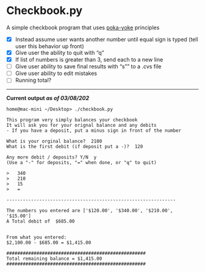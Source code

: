 # Checkbook.py

A simple checkbook program that uses [poka-yoke](https://asq.org/quality-resources/mistake-proofing
) principles <br>

- [x] Instead assume user wants another number until equal sign is typed (tell user this behavior up front)
- [x] Give user the ability to quit with “q”
- [x] If list of numbers is greater than 3, send each to a new line
- [ ] Give user ability to save final results with “s”” to a .cvs  file
- [ ] Give user ability to edit mistakes 
- [ ] Running total?

----

**Current output _as of 03/08/202_**
```
home@mac-mini ~/Desktop> ./checkbook.py

This program very simply balances your checkbook
It will ask you for your orignal balance and any debits
- If you have a deposit, put a minus sign in front of the number

What is your orginal balance?  2100
What is the first debit (if deposit put a -)?  120

Any more debit / deposits? Y/N  y
(Use a "-" for deposits, "=" when done, or "q" to quit)

>   340
>   210
>   15
>   =

--------------------------------------------------------------

The numbers you entered are ['$120.00', '$340.00', '$210.00', '$15.00']
A Total debit of  $685.00


From what you entered:
$2,100.00 - $685.00 = $1,415.00

###################################################
Total remaining balance = $1,415.00
###################################################
```
